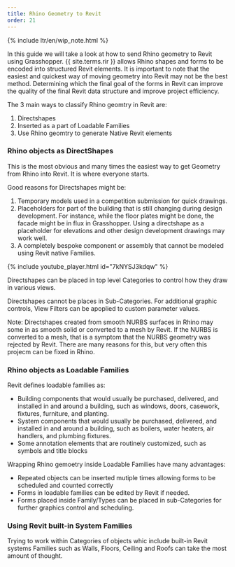 ```yaml
---
title: Rhino Geometry to Revit
order: 21
---
```


{% include ltr/en/wip_note.html %}

In this guide we will take a look at how to send Rhino geometry to Revit using Grasshopper. {{ site.terms.rir }} allows Rhino shapes and forms to be encoded into structured Revit elements.  It is important to note that the easiest and quickest way of moving geometry into Revit may not be the best method. Determining which the final goal of the forms in Revit can improve the quality of the final Revit data structure and improve project efficiency.

The 3 main ways to classify Rhino geomtry in Revit are: 

1. Directshapes
1. Inserted as a part of Loadable Families
1. Use Rhino geomtry to generate Native Revit elements

### Rhino objects as DirectShapes

This is the most obvious and many times the easiest way to get Geometry from Rhino into Revit. It is where everyone starts. 

Good reasons for Directshapes might be:
1. Temporary models used in a competition submission for quick drawings.
1. Placeholders for part of the building that is still changing during design development.  For instance, while the floor plates might be done, the facade might be in flux in Grasshopper.  Using a directshape as a placeholder for elevations and other design development drawings may work well.
1. A completely bespoke component or assembly that cannot be modeled using Revit native Families.

{% include youtube_player.html id="7kNYSJ3kdqw" %}

Directshapes can be placed in top level Categories to control how they draw in various views.  

Directshapes cannot be places in Sub-Categories. For additional graphic controls, View Filters can be apoplied to custom parameter values.

Note: Directshapes created from smooth NURBS surfaces in Rhino may some in as smooth solid or converted to a mesh by Revit.  If the NURBS is converted to a mesh, that is a symptom that the NURBS geometry was rejected by Revit.  There are many reasons for this, but very often this projecm can be fixed in Rhino.

### Rhino objects as Loadable Families

Revit defines loadable families as:
* Building components that would usually be purchased, delivered, and installed in and around a building, such as windows, doors, casework, fixtures, furniture, and planting.
* System components that would usually be purchased, delivered, and installed in and around a building, such as boilers, water heaters, air handlers, and plumbing fixtures.
* Some annotation elements that are routinely customized, such as symbols and title blocks

Wrapping Rhino gemoetry inside Loadable Families have many advantages:
* Repeated objects can be inserted mutiple times allowing forms to be scheduled and counted correctly
* Forms in loadable families can be edited by Revit if needed.
* Forms placed inside Family/Types can be placed in sub-Categories for further graphics control and scheduling. 

### Using Revit built-in System Families

Trying to work within Categories of objects whic include built-in Revit systems Families such as Walls, Floors, Ceiling and Roofs can take the most amount of thought.
